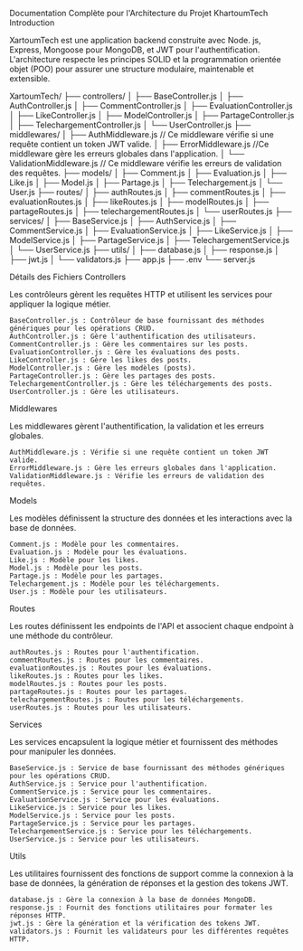 Documentation Complète pour l'Architecture du Projet KhartoumTech
Introduction

XartoumTech est une application backend construite avec Node.
js, Express, Mongoose pour MongoDB, et JWT pour l'authentification.
L'architecture respecte les principes SOLID et la programmation orientée objet (POO) pour assurer une structure modulaire,
maintenable et extensible.

XartoumTech/
├── controllers/
│   ├── BaseController.js
│   ├── AuthController.js
│   ├── CommentController.js
│   ├── EvaluationController.js
│   ├── LikeController.js
│   ├── ModelController.js
│   ├── PartageController.js
│   ├── TelechargementController.js
│   └── UserController.js
├── middlewares/
│   ├── AuthMiddleware.js  // Ce middleware vérifie si une requête contient un token JWT valide.
│   ├── ErrorMiddleware.js   //Ce middleware gère les erreurs globales dans l'application.
│   └── ValidationMiddleware.js  // Ce middleware vérifie les erreurs de validation des requêtes.
├── models/
│   ├── Comment.js
│   ├── Evaluation.js
│   ├── Like.js
│   ├── Model.js
│   ├── Partage.js
│   ├── Telechargement.js
│   └── User.js
├── routes/
│   ├── authRoutes.js
│   ├── commentRoutes.js
│   ├── evaluationRoutes.js
│   ├── likeRoutes.js
│   ├── modelRoutes.js
│   ├── partageRoutes.js
│   ├── telechargementRoutes.js
│   └── userRoutes.js
├── services/
│   ├── BaseService.js
│   ├── AuthService.js
│   ├── CommentService.js
│   ├── EvaluationService.js
│   ├── LikeService.js
│   ├── ModelService.js
│   ├── PartageService.js
│   ├── TelechargementService.js
│   └── UserService.js
├── utils/
│   ├── database.js
│   ├── response.js
│   ├── jwt.js
│   └── validators.js
├── app.js
├── .env
└── server.js

Détails des Fichiers
Controllers

Les contrôleurs gèrent les requêtes HTTP et utilisent les services pour appliquer la logique métier.

    BaseController.js : Contrôleur de base fournissant des méthodes génériques pour les opérations CRUD.
    AuthController.js : Gère l'authentification des utilisateurs.
    CommentController.js : Gère les commentaires sur les posts.
    EvaluationController.js : Gère les évaluations des posts.
    LikeController.js : Gère les likes des posts.
    ModelController.js : Gère les modèles (posts).
    PartageController.js : Gère les partages des posts.
    TelechargementController.js : Gère les téléchargements des posts.
    UserController.js : Gère les utilisateurs.

Middlewares

Les middlewares gèrent l'authentification, la validation et les erreurs globales.

    AuthMiddleware.js : Vérifie si une requête contient un token JWT valide.
    ErrorMiddleware.js : Gère les erreurs globales dans l'application.
    ValidationMiddleware.js : Vérifie les erreurs de validation des requêtes.

Models

Les modèles définissent la structure des données et les interactions avec la base de données.

    Comment.js : Modèle pour les commentaires.
    Evaluation.js : Modèle pour les évaluations.
    Like.js : Modèle pour les likes.
    Model.js : Modèle pour les posts.
    Partage.js : Modèle pour les partages.
    Telechargement.js : Modèle pour les téléchargements.
    User.js : Modèle pour les utilisateurs.

Routes

Les routes définissent les endpoints de l'API et associent chaque endpoint à une méthode du contrôleur.

    authRoutes.js : Routes pour l'authentification.
    commentRoutes.js : Routes pour les commentaires.
    evaluationRoutes.js : Routes pour les évaluations.
    likeRoutes.js : Routes pour les likes.
    modelRoutes.js : Routes pour les posts.
    partageRoutes.js : Routes pour les partages.
    telechargementRoutes.js : Routes pour les téléchargements.
    userRoutes.js : Routes pour les utilisateurs.

Services

Les services encapsulent la logique métier et fournissent des méthodes pour manipuler les données.

    BaseService.js : Service de base fournissant des méthodes génériques pour les opérations CRUD.
    AuthService.js : Service pour l'authentification.
    CommentService.js : Service pour les commentaires.
    EvaluationService.js : Service pour les évaluations.
    LikeService.js : Service pour les likes.
    ModelService.js : Service pour les posts.
    PartageService.js : Service pour les partages.
    TelechargementService.js : Service pour les téléchargements.
    UserService.js : Service pour les utilisateurs.

Utils

Les utilitaires fournissent des fonctions de support comme la connexion à la base de données, la génération de réponses et la gestion des tokens JWT.

    database.js : Gère la connexion à la base de données MongoDB.
    response.js : Fournit des fonctions utilitaires pour formater les réponses HTTP.
    jwt.js : Gère la génération et la vérification des tokens JWT.
    validators.js : Fournit les validateurs pour les différentes requêtes HTTP.
